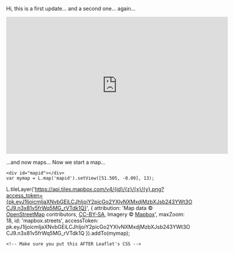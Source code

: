 Hi, this is a first update... 
and a second one...
again...
<iframe width="600" height="371" seamless frameborder="0" scrolling="no" src="https://docs.google.com/spreadsheets/d/e/2PACX-1vT8JooVUngi5NG2wbqvKR6GImZE1hxmEh8RTqmlZhSvAcgpswFMSU80pZ1pTKsmq34fwbVCFamL6HaL/pubchart?oid=1851654712&amp;format=interactive"></iframe>

...and now maps...
Now we start a map...
 
 <link rel="stylesheet" href="https://unpkg.com/leaflet@1.2.0/dist/leaflet.css"
   integrity="sha512-M2wvCLH6DSRazYeZRIm1JnYyh22purTM+FDB5CsyxtQJYeKq83arPe5wgbNmcFXGqiSH2XR8dT/fJISVA1r/zQ=="
   crossorigin=""/>
   
    <div id="mapid"></div>
    var mymap = L.map('mapid').setView([51.505, -0.09], 13);
   L.tileLayer('https://api.tiles.mapbox.com/v4/{id}/{z}/{x}/{y}.png?access_token={pk.eyJ1IjoicmljaXNvbGEiLCJhIjoiY2picGo2YXlvNXMxdjMzbXJsb243YWt3OCJ9.n3x81v5frWq5MG_rVTdk1Q}', {
    attribution: 'Map data &copy; <a href="http://openstreetmap.org">OpenStreetMap</a> contributors, <a href="http://creativecommons.org/licenses/by-sa/2.0/">CC-BY-SA</a>, Imagery © <a href="http://mapbox.com">Mapbox</a>',
    maxZoom: 18,
    id: 'mapbox.streets',
    accessToken: pk.eyJ1IjoicmljaXNvbGEiLCJhIjoiY2picGo2YXlvNXMxdjMzbXJsb243YWt3OCJ9.n3x81v5frWq5MG_rVTdk1Q <!--'your.mapbox.access.token'-->
}).addTo(mymap);
   
    <!-- Make sure you put this AFTER Leaflet's CSS -->
 <script src="https://unpkg.com/leaflet@1.2.0/dist/leaflet.js"
   integrity="sha512-lInM/apFSqyy1o6s89K4iQUKg6ppXEgsVxT35HbzUupEVRh2Eu9Wdl4tHj7dZO0s1uvplcYGmt3498TtHq+log=="
   crossorigin=""></script>
   
